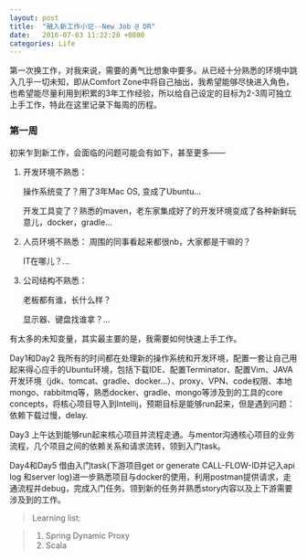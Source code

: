 ```yaml
---
layout: post
title:  "融入新工作小记--New Job @ DR"
date:   2016-07-03 11:22:28 +0800
categories: Life
---
```


第一次换工作，对我来说，需要的勇气比想象中要多。从已经十分熟悉的环境中跳入几乎一切未知，即从Comfort Zone中将自己抽出，我希望能够尽快进入角色，也希望能尽量利用到积累的3年工作经验，所以给自己设定的目标为2-3周可独立上手工作，特此在这里记录下每周的历程。
<!--more-->
### 第一周 

初来乍到新工作，会面临的问题可能会有如下，甚至更多——

1. 开发环境不熟悉：

   操作系统变了？用了3年Mac OS, 变成了Ubuntu...

   开发工具变了？熟悉的maven，老东家集成好了的开发环境变成了各种新鲜玩意儿，docker，gradle...

2. 人员环境不熟悉：
   周围的同事看起来都很nb，大家都是干嘛的？

   IT在哪儿？...

3. 公司结构不熟悉：

   老板都有谁，长什么样？

   显示器、键盘找谁拿？...

有太多的未知变量，其实最主要的是，我需要如何快速上手工作。

Day1和Day2 我所有的时间都在处理新的操作系统和开发环境，配置一套让自己用起来得心应手的Ubuntu环境，包括下载IDE、配置Terminator、配置Vim、JAVA开发环境（jdk、tomcat、gradle、docker...）、proxy、VPN、code权限、本地mongo、rabbitmq等，熟悉docker、gradle、mongo等涉及到的工具的core concepts，将核心项目导入到Intellij，预期目标是能够run起来，但是遇到问题：依赖下载过慢，delay.

Day3 上午达到能够run起来核心项目并流程走通。与mentor沟通核心项目的业务流程，几个项目之间的依赖关系和请求流转，领到入门task。

Day4和Day5 借由入门task(下游项目get or generate CALL-FLOW-ID并记入api log 和server log)进一步熟悉项目与docker的使用，利用postman提供请求，走通流程并debug，完成入门任务。领到新的任务并熟悉story内容以及上下游需要涉及到的工作。



> Learning list:

> 1. Spring Dynamic Proxy
> 2. Scala




